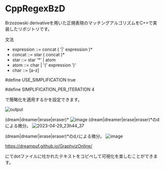# CppRegexBzD

Brzozowski derivativeを用いた正規表現のマッチングアルゴリズムをC++で実装したリポジトリです。

文法

- expression ::= concat ( '|' expression )*
- concat ::= star ( concat )*
- star ::= star '*' | atom
- atom ::= char | '(' expression ')'
- char ::= [a-z]




#define USE_SIMPLIFICATION true

#define SIMPLIFICATION_PER_ITERATION 4

で簡略化を適用するかを設定できます。

![output](https://github.com/ryoryon66/CppRegexBzD/assets/46624038/6195aa7f-dcd0-4cb7-871a-45cadd15d1eb)


(dream|dreamer|erase|eraser)\*
![image](https://user-images.githubusercontent.com/46624038/235308722-3ba2b734-76c3-416e-9a50-ed5408ed264d.png)
(dream|dreamer|erase|eraser)\*のdによる微分。
![2023-04-29_23h44_37](https://user-images.githubusercontent.com/46624038/235308749-4bf8517b-c2c8-4447-abc5-c7978651a81b.png)

(dream|dreamer|erase|eraser)\*のd,rによる微分。
![image](https://user-images.githubusercontent.com/46624038/235436792-a0eacbed-c863-4921-855c-6d733976db14.png)



https://dreampuf.github.io/GraphvizOnline/

にてdotファイルに吐かれたテキストをコピペして可視化を楽しむことができます。
